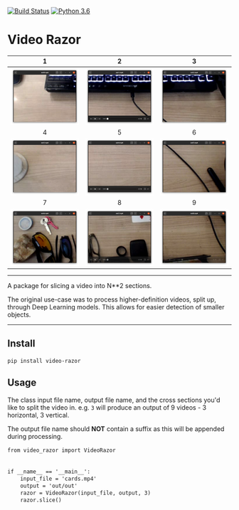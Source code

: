 [![Build Status](https://travis-ci.com/5starkarma/face-smoothing.svg?branch=main)](https://travis-ci.com/5starkarma/face-smoothing) [![Python 3.6](https://img.shields.io/badge/python-3.6-blue.svg)](https://www.python.org/downloads/release/python-360/)

# Video Razor

1 | 2 | 3
:-------------------------:|:-------------------------:|:-------------------------:
![alt text](https://github.com/5starkarma/video-razor/blob/master/data/examples/section-1.png?raw=true "Input image")  |  ![alt text](https://github.com/5starkarma/video-razor/blob/master/data/examples/section-2.png?raw=true "Output image") |  ![alt text](https://github.com/5starkarma/video-razor/blob/master/data/examples/section-3.png?raw=true "Output image")
4 | 5 | 6
![alt text](https://github.com/5starkarma/video-razor/blob/master/data/examples/section-4.png?raw=true "Input image")  |  ![alt text](https://github.com/5starkarma/video-razor/blob/master/data/examples/section-5.png?raw=true "Output image") |  ![alt text](https://github.com/5starkarma/video-razor/blob/master/data/examples/section-6.png?raw=true "Output image")
7 | 8 | 9
![alt text](https://github.com/5starkarma/video-razor/blob/master/data/examples/section-7.png?raw=true "Input image")  |  ![alt text](https://github.com/5starkarma/video-razor/blob/master/data/examples/section-8.png?raw=true "Output image") |  ![alt text](https://github.com/5starkarma/video-razor/blob/master/data/examples/section-9.png?raw=true "Output image")
---

A package for slicing a video into N**2 sections. 

The original use-case was to process higher-definition videos, split up, through Deep Learning models. This allows for easier detection of smaller objects.

---
## Install
```
pip install video-razor
```

## Usage
The class input file name, output file name, and the cross sections you'd like to split the video in. e.g. `3` will produce an output of 9 videos - 3 horizontal, 3 vertical.

The output file name should **NOT** contain a suffix as this will be appended during processing.
```
from video_razor import VideoRazor


if __name__ == '__main__':
    input_file = 'cards.mp4'
    output = 'out/out'
    razor = VideoRazor(input_file, output, 3)
    razor.slice()
```
